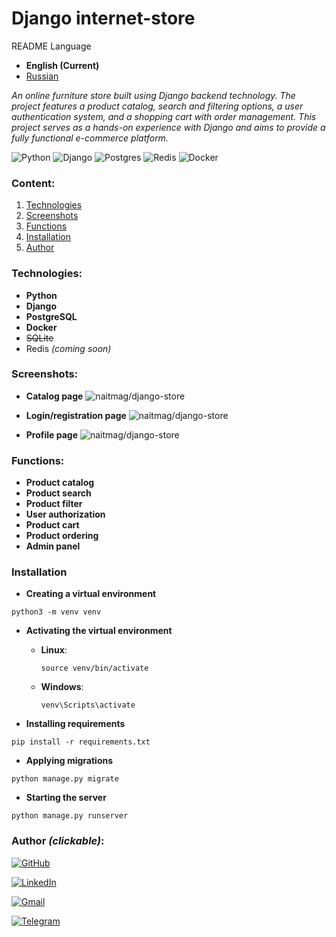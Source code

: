 # Django internet-store

README Language
- **English (Current)**
- [Russian](README_ru.md)

*An online furniture store built using Django backend technology. The project features a product catalog, search and filtering options, a user authentication system, and a shopping cart with order management. This project serves as a hands-on experience with Django and aims to provide a fully functional e-commerce platform.*

![Python](https://img.shields.io/badge/python-3670A0?style=for-the-badge&logo=python&logoColor=ffdd54)
![Django](https://img.shields.io/badge/django-%23092E20.svg?style=for-the-badge&logo=django&logoColor=white)
![Postgres](https://img.shields.io/badge/postgres-%23316192.svg?style=for-the-badge&logo=postgresql&logoColor=white)
![Redis](https://img.shields.io/badge/redis-%23DD0031.svg?style=for-the-badge&logo=redis&logoColor=white)
![Docker](https://img.shields.io/badge/docker-%230db7ed.svg?style=for-the-badge&logo=docker&logoColor=white)

### Content:

1. [Technologies](#Technologies)
2. [Screenshots](#Screenshots)
3. [Functions](#Functions)
4. [Installation](#Installation)
5. [Author](#author-clickable)

### Technologies:

- **Python**
- **Django**
- **PostgreSQL**
- **Docker**
- ~~SQLite~~
- Redis *(coming soon)*

### Screenshots:
- **Catalog page** ![naitmag/django-store](https://i.imgur.com/jB7dqSV.png) 


- **Login/registration page** ![naitmag/django-store](https://i.imgur.com/hjRKtVQ.png)


- **Profile page** ![naitmag/django-store](https://i.imgur.com/e9tZmqM.png)

### Functions:
- **Product catalog**
- **Product search**
- **Product filter**
- **User authorization**
- **Product cart**
- **Product ordering**
- **Admin panel**


### Installation

- **Creating a virtual environment**

`python3 -m venv venv`

- **Activating the virtual environment**

  - **Linux**:
 
    `source venv/bin/activate`

  - **Windows**:
  
    `venv\Scripts\activate`


- **Installing requirements**

`pip install -r requirements.txt`

- **Applying migrations**

`python manage.py migrate`

- **Starting the server**
  
`python manage.py runserver`

### Author *(clickable)*:

[![GitHub](https://img.shields.io/badge/github-%23121011.svg?style=for-the-badge&logo=github&logoColor=white)](https://github.com/naitmag)

[![LinkedIn](https://img.shields.io/badge/linkedin-%230077B5.svg?style=for-the-badge&logo=linkedin&logoColor=white)](https://www.linkedin.com/in/yarm-dev/)

[![Gmail](https://img.shields.io/badge/Gmail-D14836?style=for-the-badge&logo=gmail&logoColor=white)](mailto:mv.yarmolovich@gmail.com)

[![Telegram](https://img.shields.io/badge/Telegram-2CA5E0?style=for-the-badge&logo=telegram&logoColor=white)](https://t.me/mxwch)